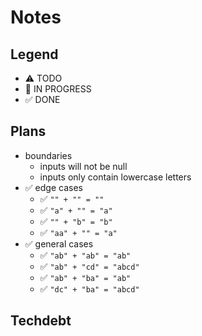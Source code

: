 # Notes

## Legend

- ⚠ TODO
- 🚧 IN PROGRESS
- ✅ DONE

## Plans

- boundaries
  - inputs will not be null
  - inputs only contain lowercase letters
- ✅ edge cases
  - ✅ `"" + "" = ""`
  - ✅ `"a" + "" = "a"`
  - ✅ `"" + "b" = "b"`
  - ✅ `"aa" + "" = "a"`
- ✅ general cases
  - ✅ `"ab" + "ab" = "ab"`
  - ✅ `"ab" + "cd" = "abcd"`
  - ✅ `"ab" + "ba" = "ab"`
  - ✅ `"dc" + "ba" = "abcd"`

## Techdebt
